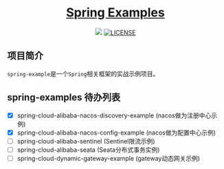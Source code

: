 <h1 align="center"><a href="https://github.com/xiaomizhou2" target="_blank">Spring Examples</a></h1>

[//]: # (<img alt="issues" src="https://img.shields.io/github/issues/xiaomizhou2/spring-examples">)
<div align="center">
<img src="https://img.shields.io/badge/author-%E5%B0%8F%E7%B1%B3%E7%B2%A5-blue">
<a href="https://github.com/xiaomizhou2/spring-examples/blob/master/LICENSE"><img alt="LICENSE" src="https://img.shields.io/github/license/xiaomizhou2/spring-examples?style=plastic"/></a>
</div>

[//]: # (<img alt="fork" src="https://img.shields.io/github/forks/xiaomizhou2/spring-examples">)
[//]: # (<img alt="stars" src="https://img.shields.io/github/stars/xiaomizhou2/spring-examples">)

## 项目简介
`spring-example`是一个`Spring`相关框架的实战示例项目。

## spring-examples 待办列表

- [x] spring-cloud-alibaba-nacos-discovery-example (nacos做为注册中心示例) 
- [x] spring-cloud-alibaba-nacos-config-example (nacos做为配置中心示例)
- [ ] spring-cloud-alibaba-sentinel (Sentinel限流示例)
- [ ] spring-cloud-alibaba-seata (Seata分布式事务实例)
- [ ] spring-cloud-dynamic-gateway-example (gateway动态网关示例)
